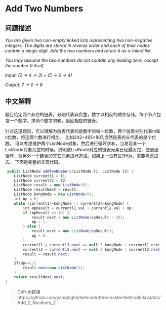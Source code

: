 # Add Two Numbers

## 问题描述

_You are given two non-empty linked lists representing two non-negative integers. The digits are stored in reverse order and each of their nodes contain a single digit. Add the two numbers and return it as a linked list._

_You may assume the two numbers do not contain any leading zero, except the number 0 itself._

_Input: (2 -> 4 -> 3) + (5 -> 6 -> 4)_

_Output: 7 -> 0 -> 8_

## 中文解释

题目给定两个非空的链表，分别代表非负整，数字以相反的顺序存储，每个节点包含一个数字。求两个数字的和，返回相应的链表。

针对这道题目，可以理解为链表代表的是数字的每一位数，两个链表分别代表m和n位数，将这两个数进行相加。
比如342+465=807,当然链表的头代表的是个位数。
可以考虑维护两个ListNode对象，然后进行循环求和，当发现某一个ListNode对象为空的时候，说明该ListNode对应的链表元素已经遍历完，便退出循环，将另外一个链表的其它元素进行追加。如果上一位有进1行为，需要考虑进去。
下面是完整的实现代码。

```java
 public ListNode addTwoNumbers(ListNode l1, ListNode l2) {
    ListNode currentl1 = l1;
    ListNode currentl2 = l2;
    ListNode result = new ListNode(0);
    ListNode resultNext = result;
    ListNode kongNode = new ListNode(0);
    int op = 0;
    while (currentl1!=kongNode || currentl2!=kongNode) {
        int opResult = currentl1.val + currentl2.val + op;
        if (opResult >= 10) {
            result.next = new ListNode(opResult - 10);
            op = 1;
        } else {
            result.next = new ListNode(opResult);
            op = 0;
        }
        currentl1 = currentl1.next == null ? kongNode : currentl1.next;
        currentl2 = currentl2.next == null ? kongNode : currentl2.next;
        result = result.next;
    }
    if(op==1){
        result.next=new ListNode(1);
    }
    return resultNext.next;
}

```

>GitHub链接https://github.com/yanqinghe/leetcode/tree/master/leetcodeJava/src/Add_2_Numbers_2